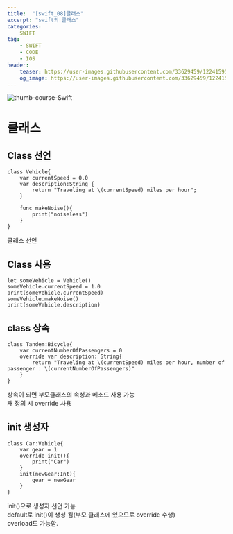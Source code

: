 ```yaml
---
title:  "[swift_08]클래스"
excerpt: "swift의 클래스"
categories:
    SWIFT
tag:
    - SWIFT
    - CODE
    - IOS
header:
    teaser: https://user-images.githubusercontent.com/33629459/122415954-4a79ca00-cfc3-11eb-8cc5-dad9c9209a26.jpg
    og_image: https://user-images.githubusercontent.com/33629459/122415954-4a79ca00-cfc3-11eb-8cc5-dad9c9209a26.jpg
---
```

![thumb-course-Swift](https://user-images.githubusercontent.com/33629459/122415954-4a79ca00-cfc3-11eb-8cc5-dad9c9209a26.jpg)


# 클래스

## Class 선언
```
class Vehicle{
    var currentSpeed = 0.0
    var description:String {
        return "Traveling at \(currentSpeed) miles per hour";
    }

    func makeNoise(){
        print("noiseless")
    }
}
```
클래스 선언

## Class 사용
```
let someVehicle = Vehicle()
someVehicle.currentSpeed = 1.0
print(someVehicle.currentSpeed)
someVehicle.makeNoise()
print(someVehicle.description)
```

## class 상속
```
class Tandem:Bicycle{
    var currentNumberOfPassengers = 0
    override var description: String{
        return "Traveling at \(currentSpeed) miles per hour, number of passenger : \(currentNumberOfPassengers)"
    }
}
```
상속이 되면 부모클래스의 속성과 메소드 사용 가능  
재 정의 시 override 사용

## init 생성자
```
class Car:Vehicle{
    var gear = 1
    override init(){
        print("Car")
    }
    init(newGear:Int){
        gear = newGear
    }
}
```
init()으로 생성자 선언 가능  
default로 init()이 생성 됨(부모 클래스에 있으므로 override 수행)  
overload도 가능함.
